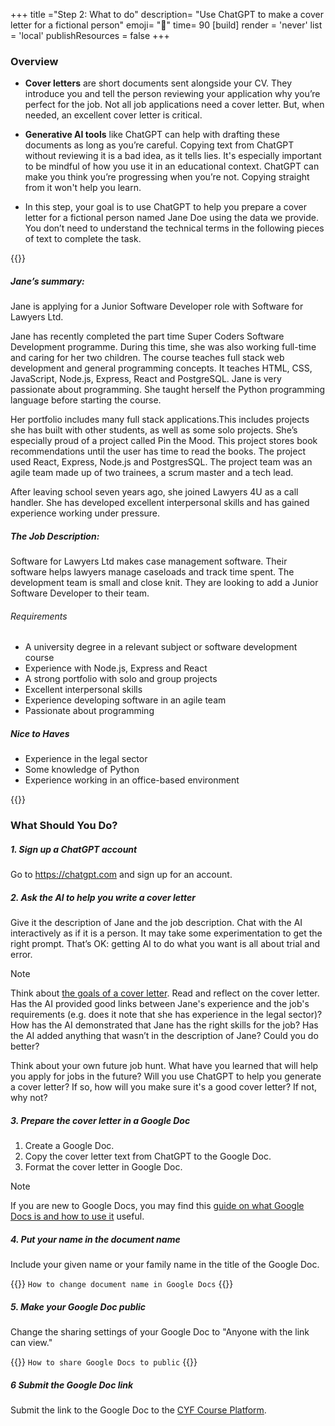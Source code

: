 +++
title ="Step 2: What to do"
description= "Use ChatGPT to make a cover letter for a fictional person"
emoji= "🤖"
time= 90
[build]
  render = 'never'
  list = 'local'
  publishResources = false 
+++


### Overview

- **Cover letters** are short documents sent alongside your CV. They introduce you and tell the person reviewing your application why you’re perfect for the job. Not all job applications need a cover letter. But, when needed, an excellent cover letter is critical.

- **Generative AI tools** like ChatGPT can help with drafting these documents as long as you’re careful. Copying text from ChatGPT without reviewing it is a bad idea, as it tells lies. It's especially important to be mindful of how you use it in an educational context. ChatGPT can make you think you’re progressing when you’re not. Copying straight from it won't help you learn.

- In this step, your goal is to use ChatGPT to help you prepare a cover letter for a fictional person named Jane Doe using the data we provide. You don’t need to understand the technical terms in the following pieces of text to complete the task.

{{<note type="note" title="Data on Jane and the Job">}}

##### Jane’s summary:

Jane is applying for a Junior Software Developer role with Software for Lawyers Ltd.

Jane has recently completed the part time Super Coders Software Development programme. During this time, she was also working full-time and caring for her two children. The course teaches full stack web development and general programming concepts. It teaches HTML, CSS, JavaScript, Node.js, Express, React and PostgreSQL. Jane is very passionate about programming. She taught herself the Python programming language before starting the course.

Her portfolio includes many full stack applications.This includes projects she has built with other students, as well as some solo projects. She’s especially proud of a project called Pin the Mood. This project stores book recommendations until the user has time to read the books. The project used React, Express, Node.js and PostgresSQL. The project team was an agile team made up of two trainees, a scrum master and a tech lead.

After leaving school seven years ago, she joined Lawyers 4U as a call handler. She has developed excellent interpersonal skills and has gained experience working under pressure.

##### The Job Description:

Software for Lawyers Ltd makes case management software. Their software helps lawyers manage caseloads and track time spent. The development team is small and close knit. They are looking to add a Junior Software Developer to their team.

###### Requirements

- A university degree in a relevant subject or software development course
- Experience with Node.js, Express and React
- A strong portfolio with solo and group projects
- Excellent interpersonal skills
- Experience developing software in an agile team
- Passionate about programming

##### Nice to Haves

- Experience in the legal sector
- Some knowledge of Python
- Experience working in an office-based environment

{{</note>}}


### What Should You Do?

##### 1. Sign up a ChatGPT account 
Go to https://chatgpt.com and sign up for an account.

##### 2. Ask the AI to help you write a cover letter

Give it the description of Jane and the job description. Chat with the AI interactively as if it is a person. It may take some experimentation to get the right prompt. That’s OK: getting AI to do what you want is all about trial and error.

> [!NOTE]
> Think about [the goals of a cover letter](https://hbr.org/2014/02/how-to-write-a-cover-letter). Read and reflect on the cover letter. Has the AI provided good links between Jane's experience and the job's requirements (e.g. does it note that she has experience in the legal sector)? How has the AI demonstrated that Jane has the right skills for the job? Has the AI added anything that wasn’t in the description of Jane? Could you do better?
>
> Think about your own future job hunt. What have you learned that will help you apply for jobs in the future? Will you use ChatGPT to help you generate a cover letter? If so, how will you make sure it's a good cover letter? If not, why not?

##### 3. Prepare the cover letter in a Google Doc

1. Create a Google Doc.
2. Copy the cover letter text from ChatGPT to the Google Doc.
3. Format the cover letter in Google Doc.

> [!NOTE]
> If you are new to Google Docs, you may find this [guide on what Google Docs is and how to use it](https://support.google.com/docs/answer/7068618?hl=en-GB&co=GENIE.Platform%3DDesktop) useful.


##### 4. Put your name in the document name 

Include your given name or your family name in the title of the Google Doc.

{{<note type="tip" title="Search the Web">}}
`How to change document name in Google Docs`
{{</note>}}

##### 5. Make your Google Doc public

Change the sharing settings of your Google Doc to "Anyone with the link can view."

{{<note type="tip" title="Search the Web">}}
`How to share Google Docs to public`
{{</note>}}


##### 6 Submit the Google Doc link

Submit the link to the Google Doc to the [CYF Course Platform](https://application-process.codeyourfuture.io/).